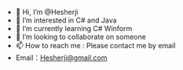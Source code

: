 - 👋 Hi, I’m @Hesherji
- 👀 I’m interested in C# and Java
- 🌱 I’m currently learning C# Winform
- 💞️ I’m looking to collaborate on someone
- 📫 How to reach me : Please contact me by email
-   Email：Hesherji@gmail.com

<!---
Hesherji/Hesherji is a ✨ special ✨ repository because its `README.md` (this file) appears on your GitHub profile.
You can click the Preview link to take a look at your changes.
--->
